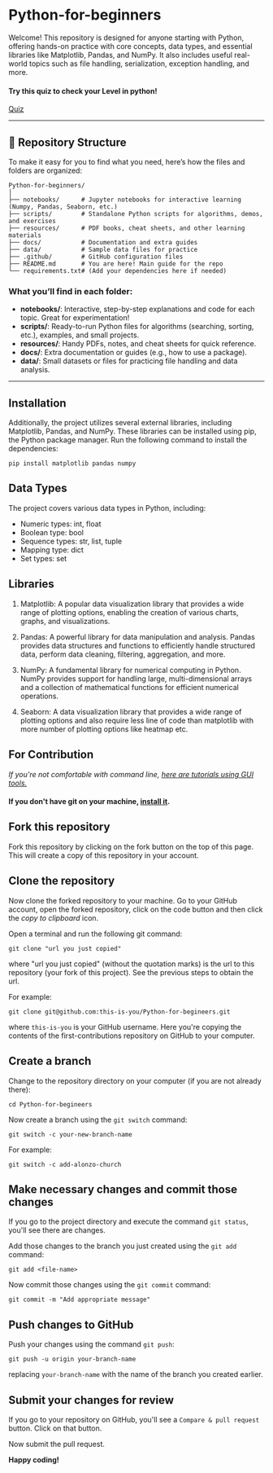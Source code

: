 # Python-for-beginners

Welcome! This repository is designed for anyone starting with Python, offering hands-on practice with core concepts, data types, and essential libraries like Matplotlib, Pandas, and NumPy. It also includes useful real-world topics such as file handling, serialization, exception handling, and more.

#### Try this quiz to check your Level in python!

[Quiz](https://pppwebapp.web.app/)

---

## 📁 Repository Structure

To make it easy for you to find what you need, here’s how the files and folders are organized:

```
Python-for-beginners/
│
├── notebooks/      # Jupyter notebooks for interactive learning (Numpy, Pandas, Seaborn, etc.)
├── scripts/        # Standalone Python scripts for algorithms, demos, and exercises
├── resources/      # PDF books, cheat sheets, and other learning materials
├── docs/           # Documentation and extra guides
├── data/           # Sample data files for practice
├── .github/        # GitHub configuration files
├── README.md       # You are here! Main guide for the repo
└── requirements.txt# (Add your dependencies here if needed)
```

### What you’ll find in each folder:
- **notebooks/**: Interactive, step-by-step explanations and code for each topic. Great for experimentation!
- **scripts/**: Ready-to-run Python files for algorithms (searching, sorting, etc.), examples, and small projects.
- **resources/**: Handy PDFs, notes, and cheat sheets for quick reference.
- **docs/**: Extra documentation or guides (e.g., how to use a package).
- **data/**: Small datasets or files for practicing file handling and data analysis.

---

## Installation

Additionally, the project utilizes several external libraries, including Matplotlib, Pandas, and NumPy. These libraries can be installed using pip, the Python package manager. Run the following command to install the dependencies:

```shell
pip install matplotlib pandas numpy
```


## Data Types

The project covers various data types in Python, including:

- Numeric types: int, float
- Boolean type: bool
- Sequence types: str, list, tuple
- Mapping type: dict
- Set types: set

## Libraries

1. Matplotlib: A popular data visualization library that provides a wide range of plotting options, enabling the creation of various charts, graphs, and visualizations.

2. Pandas: A powerful library for data manipulation and analysis. Pandas provides data structures and functions to efficiently handle structured data, perform data cleaning, filtering, aggregation, and more.

3. NumPy: A fundamental library for numerical computing in Python. NumPy provides support for handling large, multi-dimensional arrays and a collection of mathematical functions for efficient numerical operations.

4. Seaborn: A data visualization library that provides a wide range of plotting options and also require less line of code than matplotlib with more number of plotting options like heatmap etc.

## For Contribution


_If you're not comfortable with command line, [here are tutorials using GUI tools.](#tutorials-using-other-tools)_


#### If you don't have git on your machine, [install it](https://docs.github.com/en/get-started/quickstart/set-up-git).

## Fork this repository

Fork this repository by clicking on the fork button on the top of this page.
This will create a copy of this repository in your account.

## Clone the repository

Now clone the forked repository to your machine. Go to your GitHub account, open the forked repository, click on the code button and then click the _copy to clipboard_ icon.

Open a terminal and run the following git command:

```
git clone "url you just copied"
```

where "url you just copied" (without the quotation marks) is the url to this repository (your fork of this project). See the previous steps to obtain the url.

For example:

```
git clone git@github.com:this-is-you/Python-for-begineers.git
```

where `this-is-you` is your GitHub username. Here you're copying the contents of the first-contributions repository on GitHub to your computer.

## Create a branch

Change to the repository directory on your computer (if you are not already there):

```
cd Python-for-begineers
```

Now create a branch using the `git switch` command:

```
git switch -c your-new-branch-name
```

For example:

```
git switch -c add-alonzo-church
```

## Make necessary changes and commit those changes

If you go to the project directory and execute the command `git status`, you'll see there are changes.

Add those changes to the branch you just created using the `git add` command:

```
git add <file-name>
```

Now commit those changes using the `git commit` command:

```
git commit -m "Add appropriate message"
```

## Push changes to GitHub

Push your changes using the command `git push`:

```
git push -u origin your-branch-name
```

replacing `your-branch-name` with the name of the branch you created earlier.

## Submit your changes for review

If you go to your repository on GitHub, you'll see a `Compare & pull request` button. Click on that button.

Now submit the pull request.

**Happy coding!**
